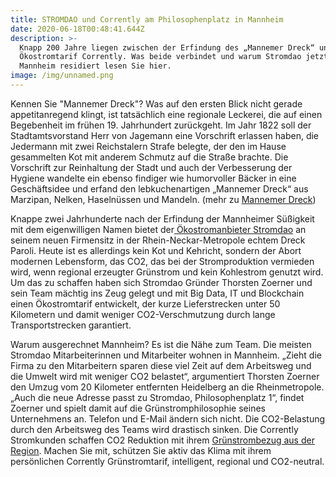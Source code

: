 ```yaml
---
title: STROMDAO und Corrently am Philosophenplatz in Mannheim
date: 2020-06-18T00:48:41.644Z
description: >-
  Knapp 200 Jahre liegen zwischen der Erfindung des „Mannemer Dreck“ und dem
  Ökostromtarif Corrently. Was beide verbindet und warum Stromdao jetzt in
  Mannheim residiert lesen Sie hier.
image: /img/unnamed.png
---
```

Kennen Sie "Mannemer Dreck"? Was auf den ersten Blick nicht gerade appetitanregend klingt, ist tatsächlich eine regionale Leckerei, die auf einen Begebenheit im frühen 19. Jahrhundert zurückgeht. Im Jahr 1822 soll der Stadtamtsvorstand Herr von Jagemann eine Vorschrift erlassen haben, die Jedermann mit zwei Reichstalern Strafe belegte, der den im Hause gesammelten Kot mit anderem Schmutz auf die Straße brachte. Die Vorschrift zur Reinhaltung der Stadt und auch der Verbesserung der Hygiene wandelte ein ebenso findiger wie humorvoller Bäcker in eine Geschäftsidee und erfand den lebkuchenartigen „Mannemer Dreck“ aus Marzipan, Nelken, Haselnüssen und Mandeln. (mehr zu [Mannemer Dreck](https://www.spiegel.de/reise/staedte/mannheimer-spezialitaet-delikater-dreckhaufen-a-633209.html))

Knappe zwei Jahrhunderte nach der Erfindung der Mannheimer Süßigkeit mit dem eigenwilligen Namen bietet der[ Ökostromanbieter Stromdao](https://www.corrently.de/) an seinem neuen Firmensitz in der Rhein-Neckar-Metropole echtem Dreck Paroli. Heute ist es allerdings kein Kot und Kehricht, sondern der Abort modernen Lebensform, das CO2, das bei der Stromproduktion vermieden wird, wenn regional erzeugter Grünstrom und kein Kohlestrom genutzt wird. Um das zu schaffen haben sich Stromdao Gründer Thorsten Zoerner und sein Team mächtig ins Zeug gelegt und mit Big Data, IT und Blockchain einen Ökostromtarif entwickelt, der kurze Lieferstrecken unter 50 Kilometern und damit weniger CO2-Verschmutzung durch lange Transportstrecken garantiert.

Warum ausgerechnet Mannheim? Es ist die Nähe zum Team. Die meisten  Stromdao Mitarbeiterinnen und Mitarbeiter wohnen in Mannheim. „Zieht die Firma zu den Mitarbeitern sparen diese viel Zeit auf dem Arbeitsweg und die Umwelt wird mit weniger CO2 belastet“, argumentiert Thorsten Zoerner den Umzug vom 20 Kilometer entfernten Heidelberg an die Rheinmetropole. „Auch die neue Adresse passt zu Stromdao, Philosophenplatz 1“, findet Zoerner und spielt damit auf die Grünstromphilosophie seines Unternehmens an. Telefon und E-Mail ändern sich nicht. Die CO2-Belastung durch den Arbeitsweg des Teams wird drastisch sinken. Die Corrently Stromkunden schaffen CO2 Reduktion mit ihrem [Grünstrombezug aus der Region](https://www.gruenstromindex.de/). Machen Sie mit, schützen Sie aktiv das Klima mit ihrem persönlichen Corrently Grünstromtarif, intelligent, regional und CO2-neutral.
